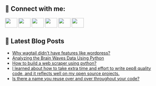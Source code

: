 ## 🔎 Connect with me:
[<img height="32" width="40" src="https://cdn.jsdelivr.net/npm/simple-icons@v5/icons/telegram.svg" />](https://t.me/bullbesh)
[<img height="32" width="40" src="https://cdn.jsdelivr.net/npm/simple-icons@v5/icons/vk.svg" />](https://vk.com/bullbesh)
[<img height="32" width="40" src="https://cdn.jsdelivr.net/npm/simple-icons@v5/icons/twitter.svg" />](https://twitter.com/bullbesh1)
[<img height="32" width="40" src="https://cdn.jsdelivr.net/npm/simple-icons@v5/icons/instagram.svg" />](https://www.instagram.com/bullbesh)
[<img height="32" width="40" src="https://cdn.jsdelivr.net/npm/simple-icons@v5/icons/reddit.svg" />](https://www.reddit.com/user/bullbesh)
[<img height="32" width="40" src="https://cdn.jsdelivr.net/npm/simple-icons@v5/icons/youtube.svg" />](https://www.youtube.com/channel/UCtfjRs6uzgq5mfm8S06WTcg)

## 📕 Latest Blog Posts
<!-- BLOG-POST-LIST:START -->
- [Why wagtail didn&#39;t have features like wordpress?](https://www.reddit.com/r/Python/comments/vb63fb/why_wagtail_didnt_have_features_like_wordpress/)
- [Analyzing the Brain Waves Data Using Python](https://www.reddit.com/r/Python/comments/vb4p7i/analyzing_the_brain_waves_data_using_python/)
- [How to build a web scraper using python?](https://www.reddit.com/r/Python/comments/vb4hzm/how_to_build_a_web_scraper_using_python/)
- [I learned about how to take extra time and effort to write pep8 quality code, and it reflects well on my open source projects.](https://www.reddit.com/r/Python/comments/vb3tw6/i_learned_about_how_to_take_extra_time_and_effort/)
- [Is there a name you reuse over and over throughout your code?](https://www.reddit.com/r/Python/comments/vb31v3/is_there_a_name_you_reuse_over_and_over/)
<!-- BLOG-POST-LIST:END -->
